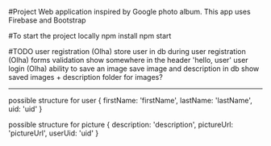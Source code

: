 #Project
Web application inspired by Google photo album. This app uses Firebase and Bootstrap

#To start the project locally
npm install
npm start


#TODO
user registration (Olha)
store user in db during user registration (Olha)
forms validation
show somewhere in the header 'hello, user'
user login (Olha)
ability to save an image
save image and description in db
show saved images + description
folder for images?

----------------------------------------------------------------------------------
possible structure for user
{
 firstName: 'firstName',
 lastName: 'lastName',
 uid: 'uid'
}

possible structure for picture
{
    description: 'description',
    pictureUrl: 'pictureUrl',
    userUid: 'uid'
}

